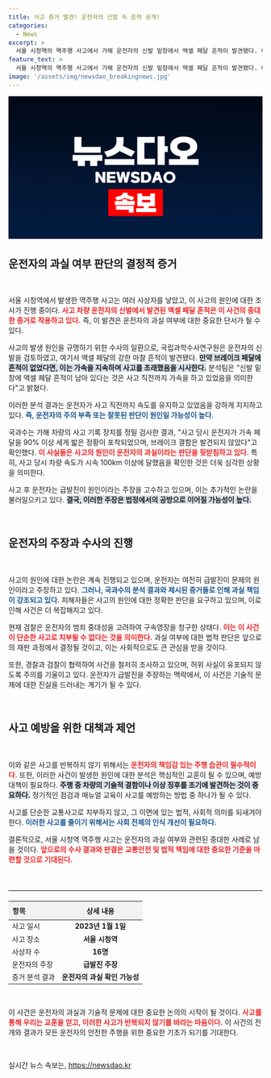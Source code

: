 ```yaml
---
title: 사고 증거 발견! 운전자의 신발 속 흔적 공개!
categories:
  - News
excerpt: >
  서울 시청역의 역주행 사고에서 가해 운전자의 신발 밑창에서 액셀 페달 흔적이 발견됐다. 이는 운전자가 사고 전 가속 중이었다는 결정적 증거로, 경찰은 운전자의 과실로 판단하고 구속 영장을 청구했다.
feature_text: >
  서울 시청역의 역주행 사고에서 가해 운전자의 신발 밑창에서 액셀 페달 흔적이 발견됐다. 이는 운전자가 사고 전 가속 중이었다는 결정적 증거로, 경찰은 운전자의 과실로 판단하고 구속 영장을 청구했다.
image: '/assets/img/newsdao_breakingnews.jpg'
---
```


<p><img src="/assets/img/newsdao_breakingnews.jpg" alt="pcversion 속보" /></p>

<h2 data-ke-size="size26">운전자의 과실 여부 판단의 결정적 증거</h2>

<p data-ke-size="size16">&nbsp;</p>

<p>서울 시청역에서 발생한 역주행 사고는 여러 사상자를 낳았고, 이 사고의 원인에 대한 조사가 진행 중이다. <b><span style="color: #ee2323;">사고 차량 운전자의 신발에서 발견된 엑셀 페달 흔적은 이 사건의 중대한 증거로 작용하고 있다.</span></b> 즉, 이 발견은 운전자의 과실 여부에 대한 중요한 단서가 될 수 있다. </p>

<p>사고의 발생 원인을 규명하기 위한 수사의 일환으로, 국립과학수사연구원은 운전자의 신발을 검토하였고, 여기서 액셀 페달의 강한 마찰 흔적이 발견됐다. <b><span style="background-color: #21538527;">만약 브레이크 페달에 흔적이 없었다면, 이는 가속을 지속하며 사고를 초래했음을 시사한다.</span></b> 분석팀은 "신발 밑창에 액셀 페달 흔적이 남아 있다는 것은 사고 직전까지 가속을 하고 있었음을 의미한다"고 밝혔다. </p>

<p>이러한 분석 결과는 운전자가 사고 직전까지 속도를 유지하고 있었음을 강하게 지지하고 있다. <b><span style="color: #1a5490;">즉, 운전자의 주의 부족 또는 잘못된 판단이 원인일 가능성이 높다.</span></b> </p>

<p>국과수는 가해 차량의 사고 기록 장치를 정밀 검사한 결과, "사고 당시 운전자가 가속 페달을 90% 이상 세게 밟은 정황이 포착되었으며, 브레이크 결함은 발견되지 않았다"고 확인했다. <b><span style="color: #ee2323;">이 사실들은 사고의 원인이 운전자의 과실이라는 판단을 뒷받침하고 있다.</span></b> 특히, 사고 당시 차량 속도가 시속 100km 이상에 달했음을 확인한 것은 더욱 심각한 상황을 의미한다. </p>

<p>사고 후 운전자는 급발진이 원인이라는 주장을 고수하고 있으며, 이는 추가적인 논란을 불러일으키고 있다. <b><span style="background-color: #21538527;">결국, 이러한 주장은 법정에서의 공방으로 이어질 가능성이 높다.</span></b> </p>

<p data-ke-size="size16">&nbsp;</p>

<h2 data-ke-size="size26">운전자의 주장과 수사의 진행</h2>

<p data-ke-size="size16">&nbsp;</p>

<p>사고의 원인에 대한 논란은 계속 진행되고 있으며, 운전자는 여전히 급발진이 문제의 원인이라고 주장하고 있다. <b><span style="color: #1a5490;">그러나, 국과수의 분석 결과와 제시된 증거들로 인해 과실 책임이 강조되고 있다.</span></b> 피해자들은 사고의 원인에 대한 정확한 판단을 요구하고 있으며, 이로 인해 사건은 더 복잡해지고 있다. </p>

<p>현재 검찰은 운전자의 범죄 중대성을 고려하여 구속영장을 청구한 상태다. <b><span style="color: #ee2323;">이는 이 사건이 단순한 사고로 치부될 수 없다는 것을 의미한다.</span></b> 과실 여부에 대한 법적 판단은 앞으로의 재판 과정에서 결정될 것이고, 이는 사회적으로도 큰 관심을 받을 것이다. </p>

<p>또한, 경찰과 검찰이 협력하여 사건을 철저히 조사하고 있으며, 허위 사실이 유포되지 않도록 주의를 기울이고 있다. 운전자가 급발진을 주장하는 맥락에서, 이 사건은 기술적 문제에 대한 진실을 드러내는 계기가 될 수 있다. </p>

<p data-ke-size="size16">&nbsp;</p>

<h2 data-ke-size="size26">사고 예방을 위한 대책과 제언</h2>

<p data-ke-size="size16">&nbsp;</p>

<p>이와 같은 사고를 반복하지 않기 위해서는 <b><span style="color: #ee2323;">운전자의 책임감 있는 주행 습관이 필수적이다.</span></b> 또한, 이러한 사건이 발생한 원인에 대한 분석은 핵심적인 교훈이 될 수 있으며, 예방 대책이 필요하다. <b><span style="background-color: #21538527;">주행 중 차량의 기술적 결함이나 이상 징후를 조기에 발견하는 것이 중요하다.</span></b> 정기적인 점검과 매뉴얼 교육이 사고를 예방하는 방법 중 하나가 될 수 있다. </p>

<p>사고를 단순한 교통사고로 치부하지 않고, 그 이면에 있는 법적, 사회적 의미를 되새겨야 한다. <b><span style="color: #1a5490;">이러한 사고를 줄이기 위해서는 사회 전체의 인식 개선이 필요하다.</span></b>   </p>

<p>결론적으로, 서울 시청역 역주행 사고는 운전자의 과실 여부와 관련된 중대한 사례로 남을 것이다. <b><span style="color: #ee2323;">앞으로의 수사 결과와 판결은 교통안전 및 법적 책임에 대한 중요한 기준을 마련할 것으로 기대된다.</span></b> </p>

<p data-ke-size="size16">&nbsp;</p>

<hr style="border-top: 1px solid #ddd; margin: 20px 0;"/>

<table style="width: 100%; border-collapse: collapse;">
    <thead>
        <tr>
            <th style="text-align: left; background-color: #f2f2f2; padding: 8px;">항목</th>
            <th style="text-align: center; background-color: #f2f2f2; padding: 8px;">상세 내용</th>
        </tr>
    </thead>
    <tbody>
        <tr>
            <td style="text-align: left; height: 17px;">사고 일시</td>
            <td style="text-align: center; height: 17px;"><b>2023년 1월 1일</b></td>
        </tr>
        <tr>
            <td style="text-align: left; height: 17px;">사고 장소</td>
            <td style="text-align: center; height: 17px;"><b>서울 시청역</b></td>
        </tr>
        <tr>
            <td style="text-align: left; height: 17px;">사상자 수</td>
            <td style="text-align: center; height: 17px;"><b>16명</b></td>
        </tr>
        <tr>
            <td style="text-align: left; height: 17px;">운전자의 주장</td>
            <td style="text-align: center; height: 17px;"><b>급발진 주장</b></td>
        </tr>
        <tr>
            <td style="text-align: left; height: 17px;">증거 분석 결과</td>
            <td style="text-align: center; height: 17px;"><b>운전자의 과실 확인 가능성</b></td>
        </tr>
    </tbody>
</table>

<p data-ke-size="size16">&nbsp;</p>

<p>이 사건은 운전자의 과실과 기술적 문제에 대한 중요한 논의의 시작이 될 것이다. <b><span style="color: #ee2323;">사고를 통해 우리는 교훈을 얻고, 이러한 사고가 반복되지 않기를 바라는 마음이다.</span></b> 이 사건의 전개와 결과가 모든 운전자의 안전한 주행을 위한 중요한 기초가 되기를 기대한다. </p>

<p data-ke-size="size16">&nbsp;</p>
실시간 뉴스 속보는, <a href="https://newsdao.kr" rel="dofollow">https://newsdao.kr</a>


